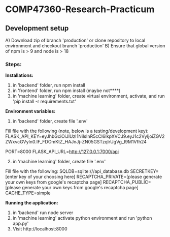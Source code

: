 # COMP47360-Research-Practicum

## Development setup

A) Download zip of branch 'production' or clone repository to local environment and checkout branch 'production'
B) Ensure that global version of npm is > 9 and node is > 18

### Steps:

**Installations:**
1) in 'backend' folder, run npm install
2) in 'frontend' folder, run npm install (maybe not****)
3) in 'machine learning' folder, create virtual environment, activate, and run 'pip install -r requirements.txt'

**Environment variables:**
1) in 'backend' folder, create file '.env'
   
Fill file with the following (note, below is a testing/development key):
FLASK_API_KEY=eyJhbGciOiJIUzI1NiIsInR5cCI6IkpXVCJ9.eyJ1c2VyIjoiZGV2ZWxvcGVyIn0.IF_FDOmKtZ_HAJnJj-ZN05GSTzqlrUgVg_I9M1Vfh24

PORT=8000
FLASK_API_URL=http://127.0.0.1:7000/api

2) in 'machine learning' folder, create file '.env'

Fill file with the following:
SQLDB=sqlite:///api_database.db
SECRETKEY=[enter key of your choosing here]
RECAPTCHA_PRIVATE=[please generate your own keys from google's recaptcha page]
RECAPTCHA_PUBLIC=[please generate your own keys from google's recaptcha page]
CACHE_TYPE=simple


**Running the application:**
1) in 'backend' run node server
2) in 'machine learning' activate python environment and run 'python app.py'
3) Visit http://localhost:8000
